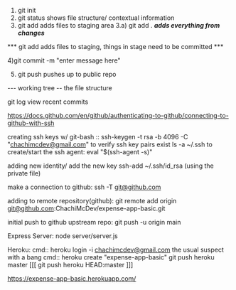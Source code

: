 
1) git init
2) git status   shows file structure/ contextual information
3) git add     adds files to staging area
3.a) git add .    ***adds everything from changes***

*** git add adds files to staging, things in stage need to be committed ***

4)git commit -m "enter message here"

5) git push     pushes up to public repo


--- working tree -- the file structure

git log    view recent commits

https://docs.github.com/en/github/authenticating-to-github/connecting-to-github-with-ssh

creating ssh keys w/ git-bash
::  ssh-keygen -t rsa -b 4096 -C "chachimcdev@gmail.com"
to verify ssh key pairs exist   ls -a ~/.ssh
to create/start the ssh agent:  eval "$(ssh-agent -s)"

adding new identity/ add the new key ssh-add ~/.ssh/id_rsa  (using the private file)

make a connection to github:  ssh -T git@github.com

adding to remote repository(github):  git remote add origin git@github.com:ChachiMcDev/expense-app-basic.git

initial push to github upstream repo:  git push -u origin main


Express Server:
 node server/server.js



 Heroku:
 cmd::  heroku login -i
 chachimcdev@gmail.com
 the usual suspect with a bang 
 cmd:: heroku create "expense-app-basic"
 git push heroku master
 [[[ git push heroku HEAD:master ]]]

https://expense-app-basic.herokuapp.com/

